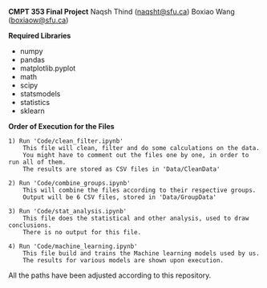 **CMPT 353 Final Project**
Naqsh Thind (naqsht@sfu.ca)
Boxiao Wang (boxiaow@sfu.ca)


**Required Libraries**
- numpy
- pandas
- matplotlib.pyplot
- math
- scipy
- statsmodels
- statistics
- sklearn



**Order of Execution for the Files**

    1) Run 'Code/clean_filter.ipynb'
        This file will clean, filter and do some calculations on the data.
        You might have to comment out the files one by one, in order to run all of them.
        The results are stored as CSV files in 'Data/CleanData'

    2) Run 'Code/combine_groups.ipynb'
        This will combine the files according to their respective groups.
        Output will be 6 CSV files, stored in 'Data/GroupData'

    3) Run 'Code/stat_analysis.ipynb'
        This file does the statistical and other analysis, used to draw conclusions.
        There is no output for this file.

    4) Run 'Code/machine_learning.ipynb'
        This file build and trains the Machine learning models used by us.
        The results for various models are shown upon execution.



All the paths have been adjusted according to this repository.
